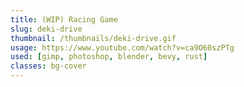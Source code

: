 ```yaml
---
title: (WIP) Racing Game
slug: deki-drive
thumbnail: /thumbnails/deki-drive.gif
usage: https://www.youtube.com/watch?v=ca9O60szPTg
used: [gimp, photoshop, blender, bevy, rust]
classes: bg-cover
---
```

